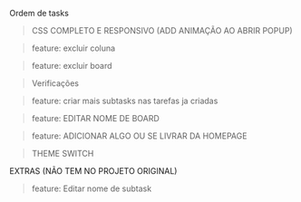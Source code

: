 Ordem de tasks

> CSS COMPLETO E RESPONSIVO (ADD ANIMAÇÃO AO ABRIR POPUP)

> feature: excluir coluna

>feature: excluir  board


> Verificações


> feature: criar mais subtasks nas tarefas ja criadas

>feature: EDITAR NOME DE BOARD

>feature: ADICIONAR ALGO OU SE LIVRAR DA HOMEPAGE

> THEME SWITCH

EXTRAS (NÃO TEM NO PROJETO ORIGINAL)

> feature: Editar nome de subtask

